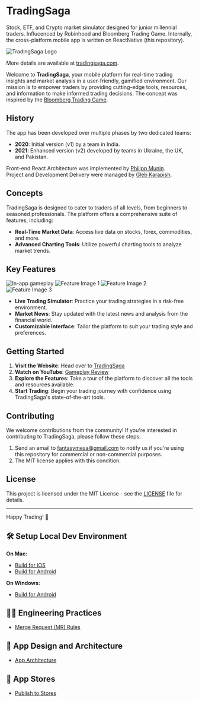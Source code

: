 # TradingSaga 
Stock, ETF, and Crypto market simulator designed for junior millennial traders. Influcenced by Robinhood and Bloomberg Trading Game.
Internally, the cross-platform mobile app is written on ReactNative (this repository). 

![TradingSaga Logo](https://github.com/user-attachments/assets/bf206a63-da9d-49f3-bf7d-e3d7b348a527)

More details are available at [tradingsaga.com](https://tradingsaga.com).

Welcome to **TradingSaga**, your mobile platform for real-time trading insights and market analysis in a user-friendly, gamified environment. Our mission is to empower traders by providing cutting-edge tools, resources, and information to make informed trading decisions. The concept was inspired by the [Bloomberg Trading Game](https://www.bloomberg.com/features/2015-stock-chart-trading-game/).

## History

The app has been developed over multiple phases by two dedicated teams:

- **2020**: Initial version (v1) by a team in India.
- **2021**: Enhanced version (v2) developed by teams in Ukraine, the UK, and Pakistan.

Front-end React Architecture was implemented by [Philipp Munin](https://www.linkedin.com/in/pmunin).  
Project and Development Delivery were managed by [Gleb Karapish](https://www.linkedin.com/in/karapish).

## Concepts

TradingSaga is designed to cater to traders of all levels, from beginners to seasoned professionals. The platform offers a comprehensive suite of features, including:

- **Real-Time Market Data**: Access live data on stocks, forex, commodities, and more.
- **Advanced Charting Tools**: Utilize powerful charting tools to analyze market trends.

## Key Features

![In-app gameplay](https://github.com/user-attachments/assets/3981bc07-92f7-4cca-acff-9eee9ac6b8cc)
![Feature Image 1](https://github.com/user-attachments/assets/79bb396a-d373-4b4d-965c-9d06442ddcc7)
![Feature Image 2](https://github.com/user-attachments/assets/87133e6a-71fb-4d79-acab-40de82062512)
![Feature Image 3](https://github.com/user-attachments/assets/c76e69ac-4712-4862-aaf0-4050b2f063e5)

- **Live Trading Simulator**: Practice your trading strategies in a risk-free environment.
- **Market News**: Stay updated with the latest news and analysis from the financial world.
- **Customizable Interface**: Tailor the platform to suit your trading style and preferences.

## Getting Started

1. **Visit the Website**: Head over to [TradingSaga](https://tradingsaga.com/)
2. **Watch on YouTube**: [Gameplay Review](https://youtube.com/playlist?list=UULFuLvAkBxTrPS4TTvmCLRkxw&feature=shared)
3. **Explore the Features**: Take a tour of the platform to discover all the tools and resources available.
4. **Start Trading**: Begin your trading journey with confidence using TradingSaga's state-of-the-art tools.

## Contributing

We welcome contributions from the community! If you're interested in contributing to TradingSaga, please follow these steps:

1. Send an email to fantasymesa@gmail.com to notify us if you're using this repository for commercial or non-commercial purposes.
2. The MIT license applies with this condition.

## License

This project is licensed under the MIT License - see the [LICENSE](LICENSE) file for details.

---

Happy Trading! 🚀

## 🛠️ Setup Local Dev Environment

**On Mac:**
  - [Build for iOS](docs/LOCAL-SETUP-MAC-XCODE.md)
  - [Build for Android](docs/LOCAL-SETUP-MAC-ANDROID.md)

**On Windows:**
  - [Build for Android](docs/LOCAL-SETUP-WIN-ANDROID.md)

## 🧑‍💻 Engineering Practices
- [Merge Request (MR) Rules](docs/MERGE-REQUEST.md)

## 📐 App Design and Architecture
- [App Architecture](docs/APP-ARCHITECTURE.md)

## 🛒 App Stores
- [Publish to Stores](docs/PUBLISH-STORE.md)
